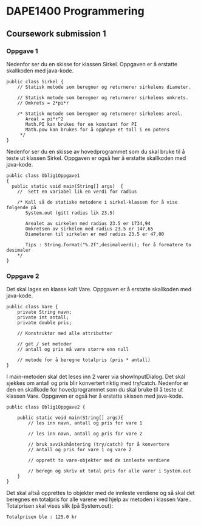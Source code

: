 # DAPE1400 Programmering
## Coursework submission 1 

### Oppgave 1
Nedenfor ser du en skisse for klassen Sirkel. Oppgaven er å erstatte skallkoden med java-kode.  
```
public class Sirkel {
    // Statisk metode som beregner og returnerer sirkelens diameter.
    
    // Statisk metode som beregner og returnerer sirkelens omkrets.
    // Omkrets = 2*pi*r
    
    /* Statisk metode som beregner og returnerer sirkelens areal.
       Areal = pi*r^2
       Math.PI kan brukes for en konstant for PI
       Math.pow kan brukes for å opphøye et tall i en potens
     */    
}
```

Nedenfor ser du en skisse av hovedprogrammet som du skal bruke til å teste ut klassen Sirkel. Oppgaven er også her å erstatte skallkoden med java-kode. 
```
public class Oblig1Oppgave1
{
  public static void main(String[] args)  {
    //  Sett en variabel lik en verdi for radius 

    /* Kall så de statiske metodene i sirkel-klassen for å vise følgende på
       System.out (gitt radius lik 23.5)
       
       Arealet av sirkelen med radius 23.5 er 1734,94
       Omkretsen av sirkelen med radius 23.5 er 147,65
       Diameteren til sirkelen er med radius 23.5 er 47,00

       Tips : String.format("%.2f",desimalverdi); for å formatere to desimaler
    */
}
```
### Oppgave 2
Det skal lages en klasse kalt Vare. Oppgaven er å erstatte skallkoden med java-kode. 
```
public class Vare {
    private String navn;
    private int antall;
    private double pris;

    // Konstruktør med alle attributter

    // get / set metoder
    // antall og pris må være større enn null
    
    // metode for å beregne totalpris (pris * antall)
}
```
I main-metoden skal det leses inn 2 varer via showInputDialog. Det skal sjekkes om antall og pris blir konvertert riktig med try/catch.  Nedenfor er den en skallkode for hovedprogrammet som du skal bruke til å teste ut klassen Vare. Oppgaven er også her å erstatte skissen med java-kode. 
```
public class Oblig1Oppgave2 {

    public static void main(String[] args){
        // les inn navn, antall og pris for vare 1
        
        // les inn navn, antall og pris for vare 2
        
        // bruk avvikshåntering (try/catch) for å konvertere 
        // antall og pris for vare 1 og vare 2
        
        // opprett to vare-objekter med de innleste verdiene
        
        // beregn og skriv ut total pris for alle varer i System.out
    }
}
```
Det skal altså opprettes to objekter med de innleste verdiene og så skal det beregnes en totalpris for alle varene ved hjelp av metoden i klassen Vare.. Totalprisen skal vises slik (på System.out):
```
Totalprisen ble : 125.0 kr
```
